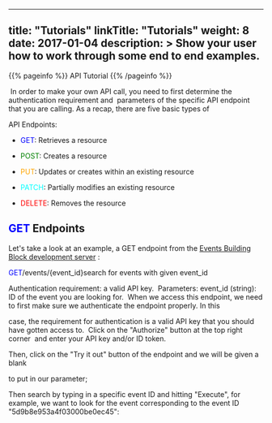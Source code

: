
---
title: "Tutorials"
linkTitle: "Tutorials"
weight: 8
date: 2017-01-04
description: >
  Show your user how to work through some end to end examples.
---

{{% pageinfo %}}
API Tutorial
{{% /pageinfo %}}


​
In order to make your own API call, you need to first determine the authentication requirement and 
​
parameters of the specific API endpoint that you are calling. As a recap, there are five basic types of
 
API Endpoints:
​
* <span style="color:blue;">GET</span>: Retrieves a resource</p>
* <span style="color:green;">POST</span>: Creates a resource</p>
* <span style="color:orange;">PUT</span>: Updates or creates within an existing resource</p>
* <span style="color:cyan;">PATCH</span>: Partially modifies an existing resource</p>
* <span style="color:red;">DELETE</span>: Removes the resource</p>

## <span style="color:blue;">GET</span> Endpoints

Let's take a look at an example, a GET endpoint from the [Events Building Block development server](https://api-dev.rokwire.illinois.edu/docs/)  :

<span style="color:blue;">GET</span>/events/{event_id}search for events with given event_id </p>

Authentication requirement: a valid API key.
​
Parameters: event_id (string): ID of the event you are looking for.
​
When we access this endpoint, we need to first make sure we authenticate the endpoint properly. In this
 
case, the requirement for authentication is a valid API key that you should have gotten access to. 
​
Click on the "Authorize" button at the top right corner
​
and enter your API key and/or ID token.

Then, click on the "Try it out" button of the endpoint and we will be given a blank
 
to put in our parameter;

Then search by typing in a specific event ID and hitting "Execute", for example, we want to look for the event corresponding to the event ID "5d9b8e953a4f03000be0ec45":
